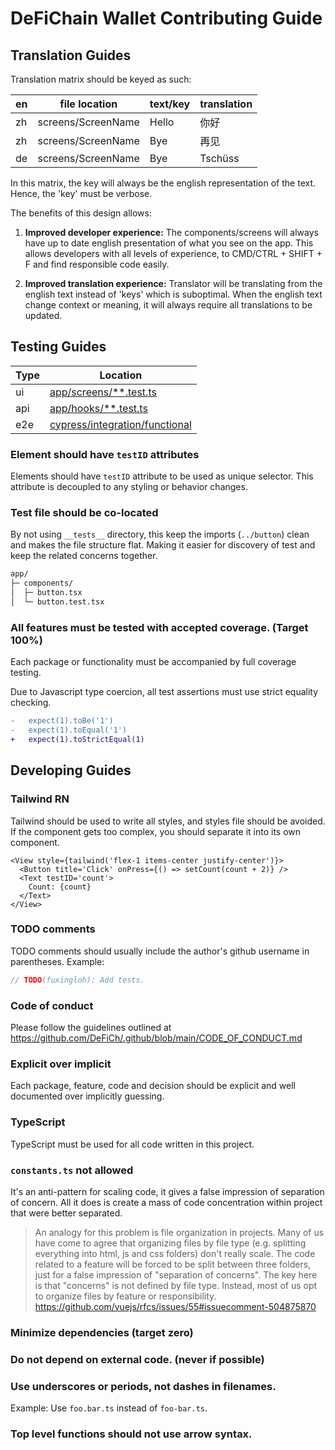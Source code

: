 # DeFiChain Wallet Contributing Guide

## Translation Guides

Translation matrix should be keyed as such:

en | file location        | text/key | translation
---|----------------------|----------|--------------
zh | screens/ScreenName   | Hello    | 你好
zh | screens/ScreenName   | Bye      | 再见
de | screens/ScreenName   | Bye      | Tschüss

In this matrix, the key will always be the english representation of the text. Hence, the 'key' must be verbose.

The benefits of this design allows:

1. **Improved developer experience:**
   The components/screens will always have up to date english presentation of what you see on the app. This allows
   developers with all levels of experience, to CMD/CTRL + SHIFT + F and find responsible code easily.

2. **Improved translation experience:**
   Translator will be translating from the english text instead of 'keys' which is suboptimal. When the english text
   change context or meaning, it will always require all translations to be updated.

## Testing Guides

Type | Location
---- | ----------------------------------------
ui   | [app/screens/**.test.ts](app/screens)
api  | [app/hooks/**.test.ts](app/hooks)
e2e  | [cypress/integration/functional](./cypress/integration/functional)

### Element should have `testID` attributes

Elements should have `testID` attribute to be used as unique selector. This attribute is decoupled to any styling or
behavior changes.

### Test file should be co-located

By not using `__tests__` directory, this keep the imports (`../button`) clean and makes the file structure flat. Making
it easier for discovery of test and keep the related concerns together.

```txt
app/
├─ components/
│  ├─ button.tsx
│  └─ button.test.tsx
```

### All features must be tested with accepted coverage. (Target 100%)

Each package or functionality must be accompanied by full coverage testing.

Due to Javascript type coercion, all test assertions must use strict equality checking.

```diff
-   expect(1).toBe('1')
-   expect(1).toEqual('1')
+   expect(1).toStrictEqual(1)
```

## Developing Guides

### Tailwind RN

Tailwind should be used to write all styles, and styles file should be avoided. If the component gets too complex, you
should separate it into its own component.

```tsx
<View style={tailwind('flex-1 items-center justify-center')}>
  <Button title='Click' onPress={() => setCount(count + 2)} />
  <Text testID='count'>
    Count: {count}
  </Text>
</View>
```

### TODO comments

TODO comments should usually include the author's github username in parentheses. Example:

```ts
// TODO(fuxingloh): Add tests.
```

### Code of conduct

Please follow the guidelines outlined at https://github.com/DeFiCh/.github/blob/main/CODE_OF_CONDUCT.md

### Explicit over implicit

Each package, feature, code and decision should be explicit and well documented over implicitly guessing.

### TypeScript

TypeScript must be used for all code written in this project.

### `constants.ts` not allowed

It's an anti-pattern for scaling code, it gives a false impression of separation of concern. All it does is create a
mass of code concentration within project that were better separated.

> An analogy for this problem is file organization in projects. Many of us have come to agree that organizing files by
> file type (e.g. splitting everything into html, js and css folders) don't really scale. The code related to a feature
> will be forced to be split between three folders, just for a false impression of "separation of concerns". The key
> here is that "concerns" is not defined by file type. Instead, most of us opt to organize files by feature or
> responsibility. https://github.com/vuejs/rfcs/issues/55#issuecomment-504875870

### Minimize dependencies (target zero)

### Do not depend on external code. (never if possible)

### Use underscores or periods, not dashes in filenames.

Example: Use `foo.bar.ts` instead of `foo-bar.ts`.

### Top level functions should not use arrow syntax.
